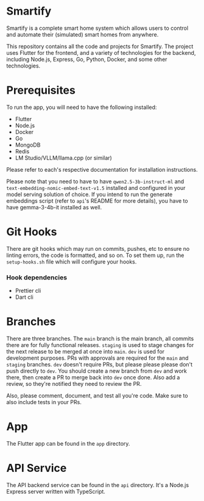 # Smartify

Smartify is a complete smart home system which allows users to control and automate their (simulated) smart homes from anywhere.

This repository contains all the code and projects for Smartify. The project uses Flutter for the frontend, and a variety of technologies for the backend, including Node.js, Express, Go, Python, Docker, and some other technologies.

# Prerequisites

To run the app, you will need to have the following installed:

- Flutter
- Node.js
- Docker
- Go
- MongoDB
- Redis
- LM Studio/VLLM/llama.cpp (or similar)

Please refer to each's respective documentation for installation instructions.

Please note that you need to have to have `qwen2.5-3b-instruct-ml` and `text-embedding-nomic-embed-text-v1.5` installed and configured in your model serving solution of choice. If you intend to run the generate embeddings script (refer to `api`'s README for more details), you have to have gemma-3-4b-it installed as well.

# Git Hooks

There are git hooks which may run on commits, pushes, etc to ensure no linting
errors, the code is formatted, and so on. To set them up, run the
`setup-hooks.sh` file which will configure your hooks.

### Hook dependencies

- Prettier cli
- Dart cli

# Branches

There are three branches. The `main` branch is the main branch, all commits there are for fully functional releases. `staging` is used to stage changes for the next release to be merged at once into `main`. `dev` is used for development purposes. PRs with approvals are required for the `main` and `staging` branches. `dev` doesn't require PRs, but please please please don't push directly to `dev`. You should create a new branch from `dev` and work there, then create a PR to merge back into `dev` once done. Also add a review, so they're notified they need to review the PR.

Also, please comment, document, and test all you're code. Make sure to also include tests in your PRs.

# App

The Flutter app can be found in the `app` directory.

# API Service

The API backend service can be found in the `api` directory. It's a Node.js Express server written with TypeScript.
